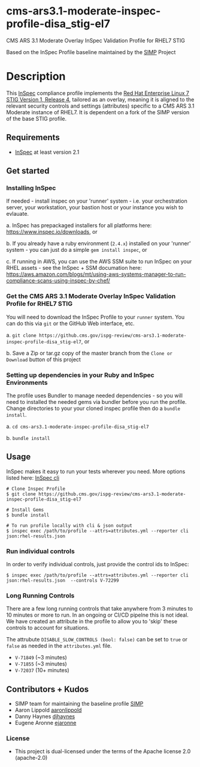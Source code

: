 # cms-ars3.1-moderate-inspec-profile-disa_stig-el7
CMS ARS 3.1 Moderate Overlay InSpec Validation Profile for RHEL7 STIG

Based on the InSpec Profile baseline maintained by the [SIMP](https://github.com/simp/) Project

# Description

This [InSpec](https://github.com/chef/inspec) compliance profile implements the [Red Hat Enterprise Linux 7 STIG Version 1, Release 4](https://iasecontent.disa.mil/stigs/zip/U_Red_Hat_Enterprise_Linux_7_V1R4_STIG.zip), tailored as an overlay, meaning it is aligned to the relevant security controls and settings (attributes) specific to a CMS ARS 3.1 Moderate instance of RHEL7. It is dependent on a fork of the SIMP version of the base STIG profile.

## Requirements

- [InSpec](http://inspec.io/) at least version 2.1

## Get started

### Installing InSpec 

If needed - install inspec on your 'runner' system - i.e. your orchestration server, your workstation, your bastion host or your instance you wish to evlauate.

  a. InSpec has prepackaged installers for all platforms here: https://www.inspec.io/downloads, or 
  
  b. If you already have a ruby environment (`2.4.x`) installed on your 'runner' system - you can just do a simple `gem install inspec`, or 
  
  c. If running in AWS, you can use the AWS SSM suite to run InSpec on your RHEL assets - see the InSpec + SSM documation here: https://aws.amazon.com/blogs/mt/using-aws-systems-manager-to-run-compliance-scans-using-inspec-by-chef/
  
### Get the CMS ARS 3.1 Moderate Overlay InSpec Validation Profile for RHEL7 STIG

You will need to download the InSpec Profile to your `runner` system. You can do this via `git` or the GitHub Web interface, etc.

  a. `git clone https://github.cms.gov/ispg-review/cms-ars3.1-moderate-inspec-profile-disa_stig-el7`, or 
  
  b. Save a Zip or tar.gz copy of the master branch from the `Clone or Download` button of this project

### Setting up dependencies in your Ruby and InSpec Environments

The profile uses Bundler to manage needed dependencies - so you will need to installed the needed gems via bundler before you run the profile. Change directories to your your cloned inspec profile then do a `bundle install`. 

  a. `cd cms-ars3.1-moderate-inspec-profile-disa_stig-el7` 
  
  b. `bundle install`

## Usage

InSpec makes it easy to run your tests wherever you need. More options listed here: [InSpec cli](http://inspec.io/docs/reference/cli/)

```
# Clone Inspec Profile
$ git clone https://github.cms.gov/ispg-review/cms-ars3.1-moderate-inspec-profile-disa_stig-el7

# Install Gems
$ bundle install

# To run profile locally with cli & json output 
$ inspec exec /path/to/profile --attrs=attributes.yml --reporter cli json:rhel-results.json

```

### Run individual controls

In order to verify individual controls, just provide the control ids to InSpec:

```
$ inspec exec /path/to/profile --attrs=attributes.yml --reporter cli json:rhel-results.json  --controls V-72299
```

### Long Running Controls

There are a few long running controls that take anywhere from 3 minutes to 10 minutes 
or more to run. In an ongoing or CI/CD pipelne this is not ideal. We have created an 
attribute in the profile to allow you to 'skip' these controls to account for situations.

The attrubute `DISABLE_SLOW_CONTROLS (bool: false)` can be set to `true` or `false` as needed in 
the `attributes.yml` file.

* `V-71849` (~3 minutes)
* `V-71855` (~3 minutes)
* `V-72037` (10+ minutes)

## Contributors + Kudos

- SIMP team for maintaining the baseline profile [SIMP](https://github.com/simp/) 
- Aaron Lippold [aaronlippold](https://github.com/aaronlippold)
- Danny Haynes [djhaynes](https://github.com/djhaynes)
- Eugene Aronne [ejaronne](https://github.com/ejaronne)

### License 

* This project is dual-licensed under the terms of the Apache license 2.0 (apache-2.0)
